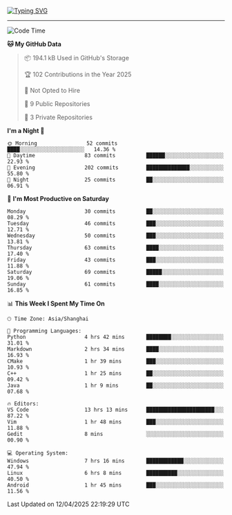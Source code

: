 <a href="https://git.io/typing-svg"><img src="https://readme-typing-svg.demolab.com?font=Jersey+10&size=33&pause=1000&color=0077B8&vCenter=true&width=429&height=46&lines=HaRDer+BetTEr+fAster+stronger" alt="Typing SVG" /></a>

---

<!--START_SECTION:waka-->
![Code Time](http://img.shields.io/badge/Code%20Time-286%20hrs%2035%20mins-blue)

**🐱 My GitHub Data** 

> 📦 194.1 kB Used in GitHub's Storage 
 > 
> 🏆 102 Contributions in the Year 2025
 > 
> 🚫 Not Opted to Hire
 > 
> 📜 9 Public Repositories 
 > 
> 🔑 3 Private Repositories 
 > 
**I'm a Night 🦉** 

```text
🌞 Morning                52 commits          ████░░░░░░░░░░░░░░░░░░░░░   14.36 % 
🌆 Daytime                83 commits          ██████░░░░░░░░░░░░░░░░░░░   22.93 % 
🌃 Evening                202 commits         ██████████████░░░░░░░░░░░   55.80 % 
🌙 Night                  25 commits          ██░░░░░░░░░░░░░░░░░░░░░░░   06.91 % 
```
📅 **I'm Most Productive on Saturday** 

```text
Monday                   30 commits          ██░░░░░░░░░░░░░░░░░░░░░░░   08.29 % 
Tuesday                  46 commits          ███░░░░░░░░░░░░░░░░░░░░░░   12.71 % 
Wednesday                50 commits          ███░░░░░░░░░░░░░░░░░░░░░░   13.81 % 
Thursday                 63 commits          ████░░░░░░░░░░░░░░░░░░░░░   17.40 % 
Friday                   43 commits          ███░░░░░░░░░░░░░░░░░░░░░░   11.88 % 
Saturday                 69 commits          █████░░░░░░░░░░░░░░░░░░░░   19.06 % 
Sunday                   61 commits          ████░░░░░░░░░░░░░░░░░░░░░   16.85 % 
```


📊 **This Week I Spent My Time On** 

```text
🕑︎ Time Zone: Asia/Shanghai

💬 Programming Languages: 
Python                   4 hrs 42 mins       ████████░░░░░░░░░░░░░░░░░   31.01 % 
Markdown                 2 hrs 34 mins       ████░░░░░░░░░░░░░░░░░░░░░   16.93 % 
CMake                    1 hr 39 mins        ███░░░░░░░░░░░░░░░░░░░░░░   10.93 % 
C++                      1 hr 25 mins        ██░░░░░░░░░░░░░░░░░░░░░░░   09.42 % 
Java                     1 hr 9 mins         ██░░░░░░░░░░░░░░░░░░░░░░░   07.68 % 

🔥 Editors: 
VS Code                  13 hrs 13 mins      ██████████████████████░░░   87.22 % 
Vim                      1 hr 48 mins        ███░░░░░░░░░░░░░░░░░░░░░░   11.88 % 
Gedit                    8 mins              ░░░░░░░░░░░░░░░░░░░░░░░░░   00.90 % 

💻 Operating System: 
Windows                  7 hrs 16 mins       ████████████░░░░░░░░░░░░░   47.94 % 
Linux                    6 hrs 8 mins        ██████████░░░░░░░░░░░░░░░   40.50 % 
Android                  1 hr 45 mins        ███░░░░░░░░░░░░░░░░░░░░░░   11.56 % 
```


 Last Updated on 12/04/2025 22:19:29 UTC
<!--END_SECTION:waka-->
